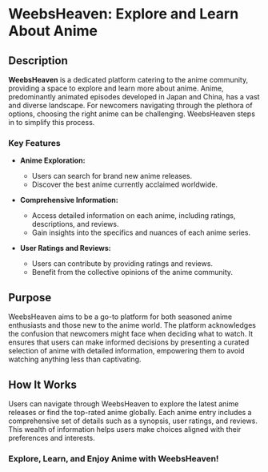 # WeebsHeaven: Explore and Learn About Anime

## Description

**WeebsHeaven** is a dedicated platform catering to the anime community, providing a space to explore and learn more about anime. Anime, predominantly animated episodes developed in Japan and China, has a vast and diverse landscape. For newcomers navigating through the plethora of options, choosing the right anime can be challenging. WeebsHeaven steps in to simplify this process.

### Key Features

- **Anime Exploration:**
  - Users can search for brand new anime releases.
  - Discover the best anime currently acclaimed worldwide.

- **Comprehensive Information:**
  - Access detailed information on each anime, including ratings, descriptions, and reviews.
  - Gain insights into the specifics and nuances of each anime series.

- **User Ratings and Reviews:**
  - Users can contribute by providing ratings and reviews.
  - Benefit from the collective opinions of the anime community.

## Purpose

WeebsHeaven aims to be a go-to platform for both seasoned anime enthusiasts and those new to the anime world. The platform acknowledges the confusion that newcomers might face when deciding what to watch. It ensures that users can make informed decisions by presenting a curated selection of anime with detailed information, empowering them to avoid watching anything less than captivating.

## How It Works

Users can navigate through WeebsHeaven to explore the latest anime releases or find the top-rated anime globally. Each anime entry includes a comprehensive set of details such as a synopsis, user ratings, and reviews. This wealth of information helps users make choices aligned with their preferences and interests.

### Explore, Learn, and Enjoy Anime with WeebsHeaven!
